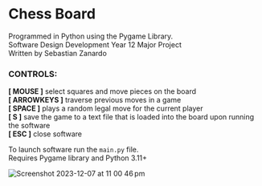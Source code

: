 # Chess Board
Programmed in Python using the Pygame Library.  
Software Design Development Year 12 Major Project  
Written by Sebastian Zanardo  
  
### CONTROLS:  
**[ MOUSE ]** select squares and move pieces on the board  
**[ ARROWKEYS ]** traverse previous moves in a game  
**[ SPACE ]** plays a random legal move for the current player  
**[ S ]** save the game to a text file that is loaded into the board upon running the software  
**[ ESC ]** close software  
  
To launch software run the `main.py` file.  
Requires Pygame library and Python 3.11+

![Screenshot 2023-12-07 at 11 00 46 pm](https://github.com/II-ZEN-II/Chess/assets/97170564/12c93ec0-207d-44d4-b4e0-efbdfd160f56)
